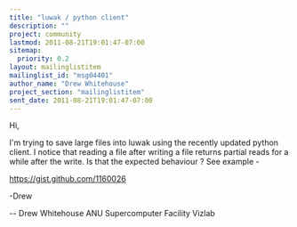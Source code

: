 ```yaml
---
title: "luwak / python client"
description: ""
project: community
lastmod: 2011-08-21T19:01:47-07:00
sitemap:
  priority: 0.2
layout: mailinglistitem
mailinglist_id: "msg04401"
author_name: "Drew Whitehouse"
project_section: "mailinglistitem"
sent_date: 2011-08-21T19:01:47-07:00
---
```



Hi,

I'm trying to save large files into luwak using the recently updated python
client. I notice that reading a file after writing a file returns partial
reads for a while after the write. Is that the expected behaviour ? See
example -

https://gist.github.com/1160026


-Drew

-- 
Drew Whitehouse
ANU Supercomputer Facility Vizlab
